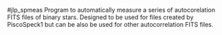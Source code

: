 #jlp_spmeas
Program to automatically measure a series of autocorelation FITS files of binary stars.
Designed to be used for files created by PiscoSpeck1 but can be also be used for other autocorrelation FITS files.
